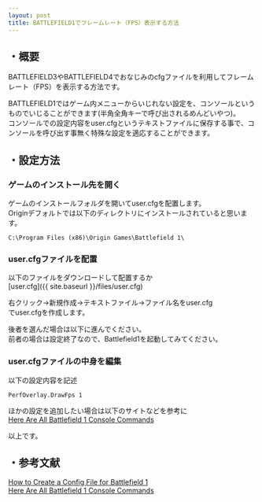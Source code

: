 ```yaml
---
layout: post
title: BATTLEFIELD1でフレームレート（FPS）表示する方法
---
```


## ・概要
BATTLEFIELD3やBATTLEFIELD4でおなじみのcfgファイルを利用してフレームレート（FPS）を表示する方法です。  
  
BATTLEFIELD1ではゲーム内メニューからいじれない設定を、コンソールというものでいじることができます(半角全角キーで呼び出されるめんどいやつ)。  
コンソールでの設定内容をuser.cfgというテキストファイルに保存する事で、コンソールを呼び出す事無く特殊な設定を適応することができます。


## ・設定方法

### ゲームのインストール先を開く
ゲームのインストールフォルダを開いてuser.cfgを配置します。  
Originデフォルトでは以下のディレクトリにインストールされていると思います。
```
C:\Program Files (x86)\Origin Games\Battlefield 1\
```

### user.cfgファイルを配置
以下のファイルをダウンロードして配置するか  
[user.cfg]({{ site.baseurl }}/files/user.cfg)  

右クリック→新規作成→テキストファイル→ファイル名をuser.cfg  
でuser.cfgを作成します。  
  
後者を選んだ場合は以下に進んでください。  
前者の場合は設定終了なので、Battlefield1を起動してみてください。　　

### user.cfgファイルの中身を編集
以下の設定内容を記述　　
```
PerfOverlay.DrawFps 1
```
ほかの設定を追加したい場合は以下のサイトなどを参考に  
[Here Are All Battlefield 1 Console Commands](https://diaryofdennis.com/2016/08/31/here-are-all-battlefield-1-console-commands/)  

以上です。

## ・参考文献
[How to Create a Config File for Battlefield 1](https://diaryofdennis.com/2016/08/11/how-to-create-a-config-file-for-battlefield-1/)  
[Here Are All Battlefield 1 Console Commands](https://diaryofdennis.com/2016/08/31/here-are-all-battlefield-1-console-commands/)  

